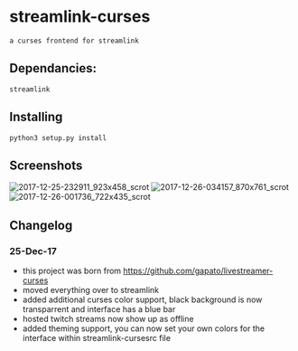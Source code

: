 # streamlink-curses
	a curses frontend for streamlink

## Dependancies:
	streamlink

## Installing
	python3 setup.py install

## Screenshots

![2017-12-25-232911_923x458_scrot](https://user-images.githubusercontent.com/7925769/34347872-496583d8-e9cc-11e7-9479-2ff981182071.png)
![2017-12-26-034157_870x761_scrot](https://user-images.githubusercontent.com/7925769/34353667-16dcb4fe-e9ef-11e7-9383-6761c214bae1.png)
![2017-12-26-001736_722x435_scrot](https://user-images.githubusercontent.com/7925769/34348751-6d9fff66-e9d2-11e7-9e3b-de66f30891a4.png)

## Changelog
### 25-Dec-17
- this project was born from https://github.com/gapato/livestreamer-curses
- moved everything over to streamlink
- added additional curses color support, black background is now transparrent and interface has a blue bar
- hosted twitch streams now show up as offline
- added theming support, you can now set your own colors for the interface within streamlink-cursesrc file
